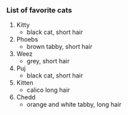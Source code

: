 ### List of favorite cats
1. Kitty
   - black cat, short hair
1. Phoebs
   - brown tabby, short hair
2. Weez
   - grey, short hair
3. Puj
   - black cat, short hair
4. Kitten
   - calico long hair
5. Chedd
   - orange and white tabby, long hair
